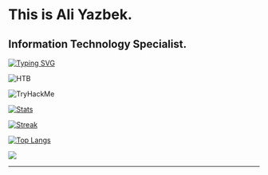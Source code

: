 # This is Ali Yazbek. 


## Information Technology Specialist.


[![Typing SVG](https://readme-typing-svg.demolab.com?font=Terminess+Nerd+Font+Mono&size=20&duration=2000&pause=500&color=49F7B6&background=FFFFFF00&vCenter=true&random=true&width=540&height=40&lines=Hallo%2C+it's+Ali!;Training+my+bots+with+a+stick;Studying+the+art+of+hacking;Spamming,+cracking,+hashing;Patching+security+holes;Scrabing+and+dissecting+malware;Solved+cybersecurity+challenges+%3D+0;Surfing+through+networks;Staying+anonymous;Breaching...;Developing+malicious+scripts;Teaching+my+AI;Using+cryptography+and+mathmatics;Engineering+computer+architectures;Creating+robots;Leveled+up!;Designing,+Inventing,+Investing;Grinding;Smiling;Dreaming)]()

![HTB](https://www.hackthebox.eu/badge/image/1050032)

![TryHackMe](https://tryhackme-badges.s3.amazonaws.com/TheGreatFable.png)

[![Stats](https://github-readme-stats.vercel.app/api?username=ali-yazbek&count_private=true&show_icons=true&disable_animations=true&theme=dark)]()

[![Streak](https://github-readme-streak-stats.herokuapp.com/?user=ali-yazbek&theme=dark)]()

[![Top Langs](https://github-readme-stats.vercel.app/api/top-langs/?username=ali-yazbek&layout=compact&theme=dark&count_private=true)]()

[![](https://skillicons.dev/icons?i=c,cpp,python,bash,powershell,java,vim,visualstudio,linux,windows)]()


_________________________________
